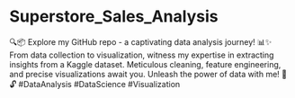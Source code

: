# Superstore_Sales_Analysis
🔍📦 Explore my GitHub repo - a captivating data analysis journey! 📊✨ From data collection to visualization, witness my expertise in extracting insights from a Kaggle dataset. Meticulous cleaning, feature engineering, and precise visualizations await you. Unleash the power of data with me! 🌟🔓 #DataAnalysis #DataScience #Visualization
